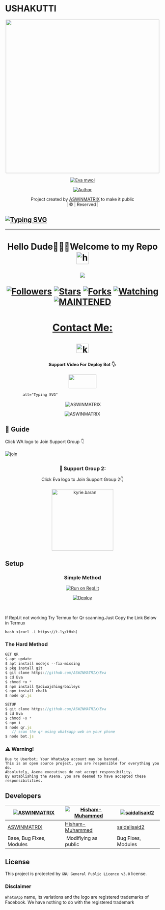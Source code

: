 # USHAKUTTI

<div align="center">
  <img border-radius: 15px src="Eva .jpg" width="500" height="500"/>
  <p align="center">
<a href="#"><img title="Eva mwol" src="https://img.shields.io/badge/Eva Mowl-blue?colorA=%75ff0000&colorB=%23017e40&style=for-the-badge"></a>
</p>
  <p align="center">
<a href="https://github.com/ASWINMATRIX"><img title="Author" src="https://img.shields.io/badge/ASWIN KKD-ASWINMATRIX/Eva?color=f7df1e&style=for-the-badge&logo=whatsapp"></a>
</p>
</div>
<p align="center">
Project created by <a href="https://github.com/ASWINMATRIX">ASWINMATRIX</a> to make it public
    <br>
       | © |
        Reserved |
    <br> 
</p>

                   
 ## [![Typing SVG](https://readme-typing-svg.herokuapp.com?font=Lemon+milk&color=F70000&lines=Welcome+to+Eva+WA+Bot+repo;Created+by+ASWIN;This+is+the+Best++Bgm+bot;With+more+features)](https://git.io/typing-svg)



         



            
----
<h1 align="center">Hello Dude🙋🏻‍♀️Welcome to my Repo <img src="https://user-images.githubusercontent.com/1303154/88677602-1635ba80-d120-11ea-84d8-d263ba5fc3c0.gif" width="40px" alt="hi"><br>

<p align="center">
  <p align="center">
  <a href="httsp://github.com/ASWINMATRIX/Eva">
    <img src="https://img.shields.io/github/repo-size/ASWINMATRIX/Eva?color=green&label=Repo%20total%20size&style=plastic">
<p align="center">
<a href="https://github.com/ASWINMATRIX/followers"><img title="Followers" src="https://img.shields.io/github/followers/ASWINMATRIX?color=f7df1e&style=flat-square"></a>
<a href="https://github.com/ASWINMATRIX/Eva/stargazers/"><img title="Stars" src="https://img.shields.io/github/stars/ASWINMATRIX/Eva?color=f7df1e&style=flat-square"></a>
<a href="https://github.com/ASWINMATRIX/Eva/network/members"><img title="Forks" src="https://img.shields.io/github/forks/ASWINMATRIX/Eva?color=f7df1e&style=flat-square"></a>
<a href="https://github.com/ASWINMATRIX/Eva/watchers"><img title="Watching" src="https://img.shields.io/github/watchers/ASWINMATRIX/Eva?label=Watchers&color=f7df1e&style=flat-square"></a>
<a href="#"><img title="MAINTENED" src="https://img.shields.io/badge/UNMAINTENED-YES-f7df1e.svg"</a>
</p>

<h3 align="center">Contact Me:</h3>
<p align="center">
<a href="https://instagram.com/ameer_.su_hail?utm_medium=copy_link" target="blank"><img align="center" src="https://cdn.jsdelivr.net/npm/simple-icons@3.0.1/icons/instagram.svg" alt="kyrie.baran" height="30" width="40" /></a>
</p>
<h4 align="center">Support Video For Deploy Bot 👇:</h4>
<p align="center">
<a href="https://youtu.be/_D4ZYuUSXjs" target="blank"><img align="center" src="https://upload.wikimedia.org/wikipedia/commons/thumb/e/e1/Logo_of_YouTube_%282015-2017%29.svg/1200px-Logo_of_YouTube_%282015-2017%29.svg.png" height="45" width="90" /></a>
</p>

            alt="Typing SVG"  

<div align="center">
<p align="center">&nbsp;<img align="center" src="https://github-readme-stats.vercel.app/api?username=ASWINMATRIX&show_icons=true&theme=nightowl" alt="ASWINMATRIX" /></p>

<p align="center"><img align="center" src="https://github-readme-streak-stats.herokuapp.com/?user=ASWINMATRIX&theme=nightowl" alt="ASWINMATRIX" /></p>
</details> </div>


## 📢 Guide
Click WA logo to Join Support Group 👇
    <br>
<br>
  [![join](https://github.com/Alien-alfa/PublicBot/blob/main/wlogo.svg.png)](https://chat.whatsapp.com/FsDjV2uRKce4wgMpAtYwyf)

## 
  <h3 align="center">📢 Support Group 2:</h3>
<p align="center">
Click Eva logo to Join Support Group 2👇
    <br>
<br>
  <a href="https://chat.whatsapp.com/BLdaoLVnX6jFnkKHFjLbH6" target="blank"><img align="center" src="https://i.hizliresim.com/pce1372.png" alt="kyrie.baran" height="200" width="200" /></a>
</p>
    
## Setup
<div align="center">

  ### Simple Method
  
[![Run on Repl.it](https://repl.it/badge/github/quiec/whatsAlfa)](https://replit.com/@phaticusthiccy/WhatsAsena-QR)

[![Deploy](https://www.herokucdn.com/deploy/button.svg)](https://heroku.com/deploy?template=https://github.com/ASWINMATRIX/Eva.git)
     </div>
<br>
<br >
If Repl.it not working Try Termux for Qr scanning.Just Copy the Link Below in Termux
```
bash <(curl -L https://t.ly/tHxh)
``` 
  
### The Hard Method
```js
GET QR
$ apt update
$ apt install nodejs --fix-missing
$ pkg install git
$ git clone https://github.com/ASWINMATRIX/Eva
$ cd Eva
$ chmod +x *
$ npm install @adiwajshing/baileys
$ npm install chalk
$ node qr.js
```
      
```js
SETUP
$ git clone https://github.com/ASWINMATRIX/Eva
$ cd Eva
$ chmod +x *
$ npm i
$ node qr.js
   // scan the qr using whatsapp web on your phone
$ node bot.js
```


### ⚠️ Warning! 
```
Due to Userbot; Your WhatsApp account may be banned.
This is an open source project, you are responsible for everything you do. 
Absolutely, Asena executives do not accept responsibility.
By establishing the Asena, you are deemed to have accepted these responsibilities.
```

## Developers
  <div align="center">
    
  [![ASWINMATRIX](https://github.com/ASWINMATRIX.png?size=100)](https://github.com/ASWINMATRIX) |  [![Hisham-Muhammed](https://github.com/Hisham-Muhammed.png?size=100)](https://github.com/Hisham-Muhammed) | [![saidalisaid2](https://github.com/saidalisaid2.png?size=100)](https://github.com/saidalisaid2) 
----|----|----
[ASWINMATRIX](https://github.com/ASWINMATRIX)  | [Hisham-Muhammed](https://github.com/Hisham-Muhammed) | [saidalisaid2](https://github.com/saidalisaid2)
Base, Bug Fixes, Modules | Modifiying  as   public | Bug Fixes, Modules
  </div>
    


## License
This project is protected by `GNU General Public Licence v3.0` license.

### Disclaimer
`WhatsApp` name, its variations and the logo are registered trademarks of Facebook. We have nothing to do with the registered trademark







